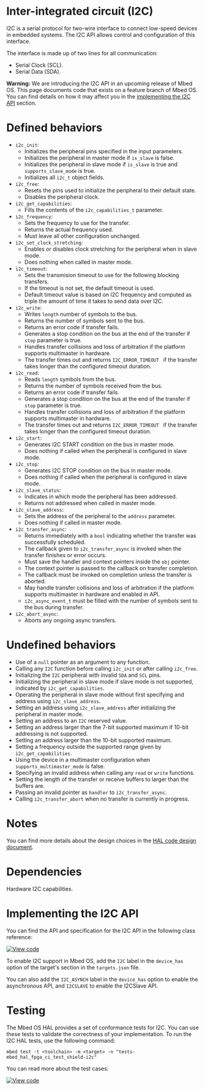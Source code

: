 <h1 id="i2c-port">Inter-integrated circuit (I2C) </h1>

I2C is a serial protocol for two-wire interface to connect low-speed devices in embedded systems. The I2C API allows control and configuration of this interface.

The interface is made up of two lines for all communication:

- Serial Clock (SCL).
- Serial Data (SDA).

<span class="warnings">**Warning:** We are introducing the I2C API in an upcoming release of Mbed OS. This page documents code that exists on a feature branch of Mbed OS. You can find details on how it may affect you in the [implementing the I2C API](#implementing-the-i2c-api) section.

# Defined behaviors

- `i2c_init`:
   - Initializes the peripheral pins specified in the input parameters.
   - Initializes the peripheral in master mode if `is_slave` is false.
   - Initializes the peripheral in slave mode if `is_slave` is true and `supports_slave_mode` is true.
   - Initializes all `i2c_t` object fields.
- `i2c_free`:
   - Resets the pins used to initialize the peripheral to their default state.
   - Disables the peripheral clock.
- `i2c_get_capabilities`:
   - Fills the contents of the `i2c_capabilities_t` parameter.
- `i2c_frequency`:
   - Sets the frequency to use for the transfer.
   - Returns the actual frequency used.
   - Must leave all other configuration unchanged.
- `i2c_set_clock_stretching`:
   - Enables or disables clock stretching for the peripheral when in slave mode.
   - Does nothing when called in master mode.
- `i2c_timeout`:
   - Sets the transmision timeout to use for the following blocking transfers.
   - If the timeout is not set, the default timeout is used.
   - Default timeout value is based on I2C frequency and computed as triple the amount of time it takes to send data over I2C.
- `i2c_write`:
   - Writes `length` number of symbols to the bus.
   - Returns the number of symbols sent to the bus.
   - Returns an error code if transfer fails.
   - Generates a stop condition on the bus at the end of the transfer if `stop` parameter is true.
   - Handles transfer collisions and loss of arbitration if the platform supports multimaster in hardware.
   - The transfer times out and returns `I2C_ERROR_TIMEOUT ` if the transfer takes longer than the configured timeout duration.
- `i2c_read`:
   - Reads `length` symbols from the bus.
   - Returns the number of symbols received from the bus.
   - Returns an error code if transfer fails.
   - Generates a stop condition on the bus at the end of the transfer if `stop` parameter is true.
   - Handles transfer collisions and loss of arbitration if the platform supports multimaster in hardware.
   - The transfer times out and returns `I2C_ERROR_TIMEOUT ` if the transfer takes longer than the configured timeout duration.
- `i2c_start`:
   - Generates I2C START condition on the bus in master mode.
   - Does nothing if called when the peripheral is configured in slave mode.
- `i2c_stop`:
   - Generates I2C STOP condition on the bus in master mode.
   - Does nothing if called when the peripheral is configured in slave mode.
- `i2c_slave_status`:
   - Indicates in which mode the peripheral has been addressed.
   - Returns not addressed when called in master mode.
- `i2c_slave_address`:
   - Sets the address of the peripheral to the `address` parameter.
   - Does nothing if called in master mode.
- `i2c_transfer_async`:
   - Returns immediately with a `bool` indicating whether the transfer was successfully scheduled.
   - The callback given to `i2c_transfer_async` is invoked when the transfer finishes or error occurs.
   - Must save the handler and context pointers inside the `obj` pointer.
   - The context pointer is passed to the callback on transfer completion.
   - The callback must be invoked on completion unless the transfer is aborted.
   - May handle transfer collisions and loss of arbitration if the platform supports multimaster in hardware and enabled in API.
   - `i2c_async_event_t` must be filled with the number of symbols sent to the bus during transfer.
- `i2c_abort_async`:
   - Aborts any ongoing async transfers.

# Undefined behaviors

- Use of a `null` pointer as an argument to any function.
- Calling any `I2C` function before calling `i2c_init` or after calling `i2c_free`.
- Initializing the `I2C` peripheral with invalid `SDA` and `SCL` pins.
- Initializing the peripheral in slave mode if slave mode is not supported, indicated by `i2c_get_capabilities`.
- Operating the peripheral in slave mode without first specifying and address using `i2c_slave_address`.
- Setting an address using `i2c_slave_address` after initializing the peripheral in master mode.
- Setting an address to an `I2C` reserved value.
- Setting an address larger than the 7-bit supported maximum if 10-bit addressing is not supported.
- Setting an address larger than the 10-bit supported maximum.
- Setting a frequency outside the supported range given by `i2c_get_capabilities`.
- Using the device in a multimaster configuration when `supports_multimaster_mode` is false.
- Specifying an invalid address when calling any `read` or `write` functions.
- Setting the length of the transfer or receive buffers to larger than the buffers are.
- Passing an invalid pointer as `handler` to `i2c_transfer_async`.
- Calling `i2c_transfer_abort` when no transfer is currently in progress.

# Notes

You can find more details about the design choices in the [HAL code design document](https://github.com/ARMmbed/mbed-os/blob/feature-i2c/docs/design-documents/hal/0001-i2c-overhaul.md).

# Dependencies

Hardware I2C capabilities.

# Implementing the I2C API

You can find the API and specification for the I2C API in the following class reference:

[![View code](https://www.mbed.com/embed/?type=library)](https://os.mbed.com/docs/mbed-os/development/feature-i2c-doxy/classmbed_1_1_i2_c.html)

To enable I2C support in Mbed OS, add the `I2C` label in the `device_has` option of the target's section in the `targets.json` file.

You can also add the `I2C_ASYNCH` label in the `device_has` option to enable the asynchronous API,
and `I2CSLAVE` to enable the I2CSlave API.

# Testing

The Mbed OS HAL provides a set of conformance tests for I2C. You can use these tests to validate the correctness of your implementation. To run the I2C HAL tests, use the following command:

```
mbed test -t <toolchain> -m <target> -n "tests-mbed_hal_fpga_ci_test_shield-i2c"
```

You can read more about the test cases:

[![View code](https://www.mbed.com/embed/?type=library)](https://os.mbed.com/docs/mbed-os/development/feature-i2c-doxy/group__hal__i2c__tests.html)

